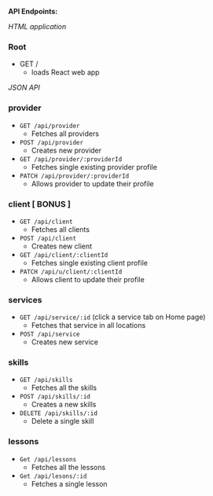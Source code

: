 **API Endpoints:**

*HTML application*

### Root
- GET /
  - loads React web app

*JSON API*

### provider
* `GET /api/provider`
  * Fetches all providers
* `POST /api/provider`
  * Creates new provider
* `GET /api/provider/:providerId`
  * Fetches single existing provider profile
* `PATCH /api/provider/:providerId`
  * Allows provider to update their profile

### client [ BONUS ]
* `GET /api/client`
  * Fetches all clients
* `POST /api/client`
  * Creates new client
* `GET /api/client/:clientId`
  * Fetches single existing client profile
* `PATCH /api/u/client/:clientId`
  * Allows client to update their profile

### services 
* `GET /api/service/:id`    (click a service tab on Home page)
  * Fetches that service in all locations
* `POST /api/service`
  * Creates new service

### skills
* `GET /api/skills`
    * Fetches all the skills
* `POST /api/skills/:id`
    * Creates a new skills
* `DELETE /api/skills/:id`
    * Delete a single skill

### lessons
* `Get /api/lessons`
    * Fetches all the lessons
* `Get /api/lesons/:id`
    * Fetches a single lesson
